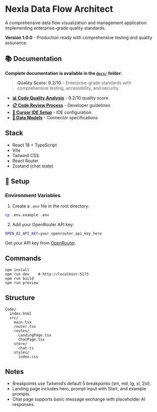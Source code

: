 # Nexla Data Flow Architect

A comprehensive data flow visualization and management application implementing enterprise-grade quality standards.

**Version 1.0.0** - Production ready with comprehensive testing and quality assurance.

## 📚 Documentation

**Complete documentation is available in the [`docs/`](./docs/) folder:**

> **Quality Score: 9.2/10** - Enterprise-grade standards with comprehensive testing, accessibility, and security.

- **[📊 Code Quality Analysis](./docs/code-quality/COMPREHENSIVE_CODE_QUALITY_ANALYSIS.md)** - 9.2/10 quality score
- **[📋 Code Review Process](./docs/code-quality/CODE_REVIEW_CHECKLIST.md)** - Developer guidelines
- **[🎯 Cursor IDE Setup](./docs/cursor-setup/CURSOR_SETUP.md)** - IDE configuration
- **[🔗 Data Models](./docs/data-models/chatmodel.md)** - Connector specifications

## Stack

- React 18 + TypeScript
- Vite
- Tailwind CSS
- React Router
- Zustand (chat state)

## 🔧 Setup

### Environment Variables

1. Create a `.env` file in the root directory:
```bash
cp .env.example .env
```

2. Add your OpenRouter API key:
```bash
OPEN_AI_API_KEY=your_openrouter_api_key_here
```

Get your API key from [OpenRouter](https://openrouter.ai/keys).

## Commands

```
npm install
npm run dev    # http://localhost:5173
npm run build
npm run preview
```

## Structure

```
Code/
  index.html
  src/
    main.tsx
    router.tsx
    routes/
      LandingPage.tsx
      ChatPage.tsx
    store/
      chat.ts
    styles/
      index.css
```

## Notes

- Breakpoints use Tailwind’s default 5 breakpoints (sm, md, lg, xl, 2xl).
- Landing page includes hero, prompt input with Start, and example prompts.
- Chat page supports basic message exchange with placeholder AI responses.
